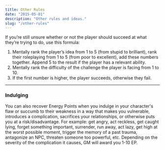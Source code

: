 ```yaml
---
title: Other Rules
date: "2015-05-01"
description: "Other rules and ideas."
slug: "/other-rules"
---
```



If you’re still unsure whether or not the player should succeed at what they’re trying to do, use this formula:

1. Mentally rank the player’s idea from 1 to 5 (from stupid to brilliant), rank their roleplaying from 1 to 5 (from poor to excellent), add these numbers together. Append 5 to the result if the player has a relevant ability.
2. Mentally rank the difficulty of the challenge the player is facing from 1 to 10.
3. If the first number is higher, the player succeeds, otherwise they fail.

----

### Indulging
You can also recover Energy Points when you indulge in your character's flaw or succumb to their weakness in a way that makes you vulnerable, introduces a complication, sacrifices your relationships, or otherwise puts you at a risk/disadvantage. For example: get angry, act reckless, get caught lying, forget something important, surrender, run away, act lazy, get high at the worst possible moment, trigger the memory of a past trauma, antagonize an NPC, threaten someone too powerful, etc. Depending on the severity of the complication it causes, GM will award you  1-10 EP.


<!-- , or add some perks (like being able to carry more equipment). -->
<!-- , and add bonus dice to your rolls (see the dice rolling rules below). -->

<!-- This ability takes **2** Energy Points to cast and adds **1** bonus dice to your roll. To learn it, you need **3** experience points, and the "Knowledge of Nature" ability. -->
